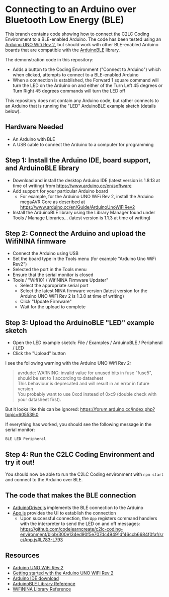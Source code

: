 # Connecting to an Arduino over Bluetooth Low Energy (BLE)

This branch contains code showing how to connect the C2LC Coding Environment to a BLE-enabled Arduino. The code has been tested using an [Arduino UNO Wifi Rev 2](https://store.arduino.cc/usa/arduino-uno-wifi-rev2), but should work with other BLE-enabled Arduino boards that are compatible with the [ArduinoBLE](https://www.arduino.cc/en/Reference/ArduinoBLE) library.

The demonstration code in this repository:

- Adds a button to the Coding Environment ("Connect to Arduino") which when clicked, attempts to connect to a BLE-enabled Arduino
- When a connection is established, the Forward 1 square command will turn the LED on the Arduino on and either of the Turn Left 45 degrees or Turn Right 45 degrees commands will turn the LED off

This repository does not contain any Arduino code, but rather connects to an Arduino that is running the "LED" ArduinoBLE example sketch (details below).

## Hardware Needed

- An Arduino with BLE
- A USB cable to connect the Arduino to a computer for programming

## Step 1: Install the Arduino IDE, board support, and ArduinoBLE library

- Download and install the desktop Arduino IDE (latest version is 1.8.13 at time of writing) from https://www.arduino.cc/en/software
- Add support for your particular Arduino board
  - For example, for the Arduino UNO WiFi Rev 2, install the Arduino megaAVR Core as described at https://www.arduino.cc/en/Guide/ArduinoUnoWiFiRev2
- Install the ArduinoBLE library using the Library Manager found under Tools / Manage Libraries... (latest version is 1.1.3 at time of writing)

## Step 2: Connect the Arduino and upload the WifiNINA firmware

- Connect the Arduino using USB
- Set the board type in the Tools menu (for example "Arduino Uno WiFi Rev2")
- Selected the port in the Tools menu
- Ensure that the serial monitor is closed
- Tools / "Wifi101 / WifiNINA Firmware Updater"
  - Select the appropriate serial port
  - Select the latest NINA firmware version (latest version for the Arduino UNO WiFi Rev 2 is 1.3.0 at time of writing)
  - Click "Update Firmware"
  - Wait for the upload to complete

## Step 3: Upload the ArduinoBLE "LED" example sketch

- Open the LED example sketch: File / Examples / ArduinoBLE / Peripheral / LED
- Click the "Upload" button

I see the following warning with the Arduino UNO Wifi Rev 2:

> avrdude: WARNING: invalid value for unused bits in fuse "fuse5", should be set to 1 according to datasheet<br>
> This behaviour is deprecated and will result in an error in future version<br>
> You probably want to use 0xcd instead of 0xc9 (double check with your datasheet first).

But it looks like this can be ignored: https://forum.arduino.cc/index.php?topic=605539.0

If everything has worked, you should see the following message in the serial monitor:

    BLE LED Peripheral

## Step 4: Run the C2LC Coding Environment and try it out!

You should now be able to run the C2LC Coding environment with `npm start` and connect to the Arduino over BLE.

## The code that makes the BLE connection

- [ArduinoDriver.js](../src/ArduinoDriver.js) implements the BLE connection to the Arduino
- [App.js](../src/App.js) provides the UI to establish the connection
  - Upon successful connection, the `App` registers command handlers with the interpreter to send the LED on and off messages: https://github.com/codelearncreate/c2lc-coding-environment/blob/300e134ed90f5e707dc49491df46ccb6684f0faf/src/App.js#L783-L793

## Resources

- [Arduino UNO WiFi Rev 2](https://store.arduino.cc/usa/arduino-uno-wifi-rev2)
- [Getting started with the Arduino UNO WiFi Rev 2](https://www.arduino.cc/en/Guide/ArduinoUnoWiFiRev2)
- [Arduino IDE download](https://www.arduino.cc/en/software)
- [ArduinoBLE Library Reference](https://www.arduino.cc/en/Reference/ArduinoBLE)
- [WiFiNINA Library Reference](https://www.arduino.cc/en/Reference/WiFiNINA)
